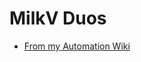 # MilkV Duos

- [From my Automation Wiki](https://github.com/johnosbb/Automation/wiki/MilkV-Board-DuoS)
